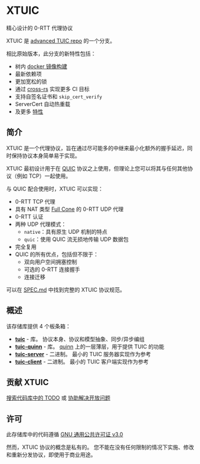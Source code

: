 # XTUIC

精心设计的 0-RTT 代理协议

XTUIC 是 [advanced TUIC repo](https://github.com/itsusinn/tuic) 的一个分支。

相比原始版本，此分支的新特性包括：

- 树内 [docker 镜像构建](https://github.com/Itsusinn/tuic/pkgs/container/tuic-server)
- 最新依赖项
- 更加宽松的锁
- 通过 [cross-rs](https://github.com/cross-rs/cross) 实现更多 CI 目标
- 支持自签名证书和 `skip_cert_verify`
- ServerCert 自动热重载
- 及更多 [特性](https://github.com/EAimTY/tuic/compare/dev...Itsusinn:tuic:dev)

## 简介

XTUIC 是一个代理协议，旨在通过尽可能多的中继来最小化额外的握手延迟，同时保持协议本身简单易于实现。

XTUIC 最初设计用于在 [QUIC](https://en.wikipedia.org/wiki/QUIC) 协议之上使用，但理论上您可以将其与任何其他协议（例如 TCP）一起使用。

与 QUIC 配合使用时，XTUIC 可以实现：

- 0-RTT TCP 代理
- 具有 NAT 类型 [Full Cone](https://www.rfc-editor.org/rfc/rfc3489#section-5) 的 0-RTT UDP 代理
- 0-RTT 认证
- 两种 UDP 代理模式：
  - `native`：具有原生 UDP 机制的特点
  - `quic`：使用 QUIC 流无损地传输 UDP 数据包
- 完全复用
- QUIC 的所有优点，包括但不限于：
  - 双向用户空间拥塞控制
  - 可选的 0-RTT 连接握手
  - 连接迁移

可以在 [SPEC.md](https://github.com/XTUIC/Rust/blob/main/TUIC_SPEC.en.md) 中找到完整的 XTUIC 协议规范。

## 概述

该存储库提供 4 个板条箱：

- **[tuic](https://github.com/Itsusinn/tuic/tree/dev/tuic)** - 库。 协议本身、协议和模型抽象、同步/异步编组
- **[tuic-quinn](https://github.com/Itsusinn/tuic/tree/dev/tuic-quinn)** - 库。 [quinn](https://github.com/quinn-rs/quinn) 上的一层薄层，用于提供 TUIC 的功能
- **[tuic-server](https://github.com/Itsusinn/tuic/tree/dev/tuic-server)** - 二进制。 最小的 TUIC 服务器实现作为参考
- **[tuic-client](https://github.com/Itsusinn/tuic/tree/dev/tuic-client)** - 二进制。 最小的 TUIC 客户端实现作为参考

## 贡献 XTUIC

[搜索代码库中的 TODO](https://github.com/search?q=repo%3AItsusinn%2Ftuic%20todo&type=code) 或 [协助解决开放问题](https://github.com/Itsusinn/tuic/issues?q=label%3A%22help+wanted%22+is%3Aissue+is%3Aopen)

## 许可

此存储库中的代码遵循 [GNU 通用公共许可证 v3.0](https://github.com/Itsusinn/tuic/blob/dev/LICENSE)

然而，XTUIC 协议的概念是私有的。 您不能在没有任何限制的情况下实施、修改和重新分发协议，即使用于商业用途。
